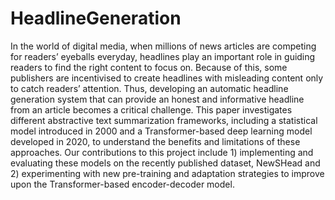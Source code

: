 # HeadlineGeneration

In the world of digital media, when millions of news articles are competing for readers’ eyeballs everyday, headlines play an important role in guiding readers to find the right content to focus on. Because of this, some publishers are incentivised to create headlines with misleading content only to catch readers’ attention. Thus, developing an automatic headline generation system that can provide an honest and informative headline from an article becomes a critical challenge. This paper investigates different abstractive text summarization frameworks, including a statistical model introduced in 2000 and a Transformer-based deep learning model developed in 2020, to understand the benefits and limitations of these approaches. Our contributions to this project include 1) implementing and evaluating these models on the recently published dataset, NewSHead and 2) experimenting with new pre-training and adaptation strategies to improve upon the Transformer-based encoder-decoder model.
